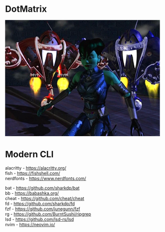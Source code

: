 # DotMatrix
![Dot Matrix, Hack & Slash](dothackslash.webp)

# Modern CLI
alacritty - https://alacritty.org/  
fish - https://fishshell.com/  
nerdfonts - https://www.nerdfonts.com/  

bat - https://github.com/sharkdp/bat  
bb - https://babashka.org/  
cheat - https://github.com/cheat/cheat  
fd - https://github.com/sharkdp/fd  
fzf - https://github.com/junegunn/fzf  
rg - https://github.com/BurntSushi/ripgrep  
lsd - https://github.com/lsd-rs/lsd  
nvim - https://neovim.io/  

